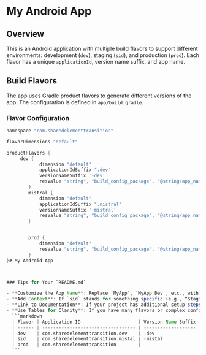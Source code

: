 # My Android App

## Overview

This is an Android application with multiple build flavors to support different environments: development (`dev`), staging (`sid`), and production (`prod`). Each flavor has a unique `applicationId`, version name suffix, and app name.

## Build Flavors

The app uses Gradle product flavors to generate different versions of the app. The configuration is defined in `app/build.gradle`.

### Flavor Configuration

````gradle
namespace "com.sharedelementtransition"

flavorDimensions "default"

productFlavors {
     dev {
            dimension "default"
            applicationIdSuffix ".dev"
            versionNameSuffix '-dev'
            resValue "string", "build_config_package", "@string/app_name"
        }
        mistral {
            dimension "default"
            applicationIdSuffix ".mistral"
            versionNameSuffix '-mistral'
            resValue "string", "build_config_package", "@string/app_name"
        }


        prod {
            dimension "default"
            resValue "string", "build_config_package", "@string/app_name"
        }
}# My Android App



### Tips for Your `README.md`

- **Customize the App Name**: Replace `MyApp`, `MyApp Dev`, etc., with your actual app name.
- **Add Context**: If `sid` stands for something specific (e.g., “Staging ID”), clarify it in the description.
- **Link to Documentation**: If your project has additional setup steps (e.g., API keys for different flavors), link to relevant docs or sections.
- **Use Tables for Clarity**: If you have many flavors or complex configurations, consider a table:
  ```markdown
  | Flavor | Application ID                     | Version Name Suffix | App Name  |
  | ------ | ---------------------------------- | ------------------- | --------- |
  | dev    | com.sharedelementtransition.dev    | -dev                | MyApp Dev |
  | sid    | com.sharedelementtransition.mistal | -mistal             | MyApp SID |
  | prod   | com.sharedelementtransition        |                     | MyApp     |
  ```
````
